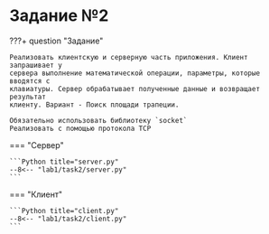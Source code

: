 # Задание №2

???+ question "Задание"

    Реализовать клиентскую и серверную часть приложения. Клиент запрашивает у
    сервера выполнение математической операции, параметры, которые вводятся с
    клавиатуры. Сервер обрабатывает полученные данные и возвращает результат
    клиенту. Вариант - Поиск площади трапеции.

    Обязательно использовать библиотеку `socket`  
    Реализовать с помощью протокола TCP

=== "Сервер"

    ```Python title="server.py"
    --8<-- "lab1/task2/server.py"
    ```
  
=== "Клиент"

    ```Python title="client.py"
    --8<-- "lab1/task2/client.py"
    ```
